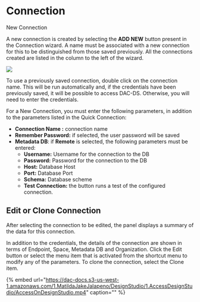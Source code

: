 # Connection

New Connection

A new connection is created by selecting the **ADD NEW** button present in the Connection wizard. A name must be associated with a new connection for this to be distinguished from those saved previously. All the connections created are listed in the column to the left of the wizard.

![](https://dac-docs.s3-us-west-1.amazonaws.com/ImgSito/Connection/1.png)

To use a previously saved connection, double click on the connection name. This will be run automatically and, if the credentials have been previously saved, it will be possible to access DAC-DS. Otherwise, you will need to enter the credentials.

For a New Connection, you must enter the following parameters, in addition to the parameters listed in the Quick Connection:

* **Connection Name :** connection name
* **Remember Password:** if selected, the user password will be saved
* **Metadata DB**: if **Remote** is selected, the following parameters must be entered:
  * **Username:** Username for the connection to the DB
  * **Password:** Password for the connection to the DB
  * **Host:** Database Host
  * **Port:** Database Port
  * **Schema:** Database scheme
  * **Test Connection:** the button runs a test of the configured connection.

## Edit or Clone Connection

After selecting the connection to be edited, the panel displays a summary of the data for this connection.

In addition to the credentials, the details of the connection are shown in terms of Endpoint, Space, Metadata DB and Organization. Click the Edit button or select the menu item that is activated from the shortcut menu to modify any of the parameters. To clone the connection, select the Clone item.

{% embed url="https://dac-docs.s3-us-west-1.amazonaws.com/1.MatildaJakeJalapeno/DesignStudio/1.AccessDesignStudio/AccessOnDesignStudio.mp4" caption="" %}



